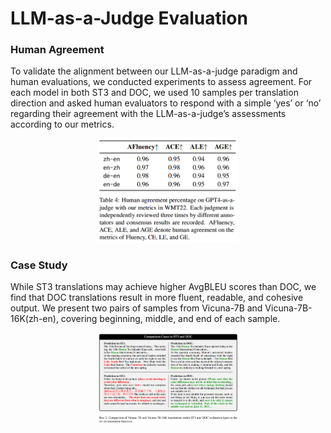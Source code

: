 # LLM-as-a-Judge Evaluation

### Human Agreement

To validate the alignment between our LLM-as-a-judge paradigm and human evaluations, we conducted experiments to assess agreement. For each model in both ST3 and DOC, we used 10 samples per translation direction and asked human evaluators to respond with a simple ‘yes’ or ‘no’ regarding their agreement with the LLM-as-a-judge’s assessments according to our metrics.

<p align="center">
    <img src="human_agreement.jpg" alt="human agreement" width="45%">
</p>

### Case Study

While ST3 translations may achieve higher AvgBLEU scores than DOC, we find that DOC translations result in more fluent, readable, and cohesive output. We present two pairs of samples from Vicuna-7B and Vicuna-7B-16K(zh-en), covering beginning, middle, and end of each sample.

<p align="center">
    <img src="case_study.jpg" alt="case study" width="45%">
</p>
